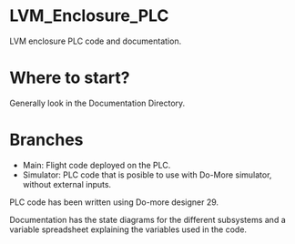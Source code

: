 # LVM_Enclosure_PLC
LVM enclosure PLC code and documentation.

# Where to start?
Generally look in the Documentation Directory.


# Branches
* Main: Flight code deployed on the PLC.
* Simulator: PLC code that is posible to use with Do-More simulator, without external inputs.

PLC code has been written using Do-more designer 29.

Documentation has the state diagrams for the different subsystems and a variable spreadsheet explaining the variables used in the code.
